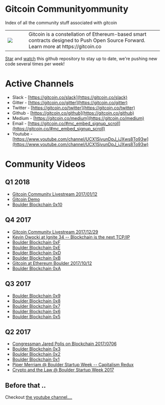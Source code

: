 # Gitcoin Communityommunity

Index of all the community stuff associated with gitcoin

<table>
<td width=100>
<img src='https://raw.githubusercontent.com/gitcoinco/gitcoinco/master/img/helmet.png'/>
</td>
<td width=800>
Gitcoin is a constellation of Ethereum-based smart contracts designed to Push Open Source Forward. Learn more at https://gitcoin.co
</td>
</table>

[Star](https://github.com/gitcoinco/gitcoinco/community) and [watch](https://github.com/gitcoinco/gitcoinco/community) this github repository to stay up to date, we're pushing new code several times per week!


# Active Channels

* Slack - [https://gitcoin.co/slack](https://gitcoin.co/slack)
* Gitter - [https://gitcoin.co/gitter](https://gitcoin.co/gitter)
* Twitter - [https://gitcoin.co/twitter](https://gitcoin.co/twitter)
* Github - [https://gitcoin.co/github](https://gitcoin.co/github)
* Medium - [https://gitcoin.co/medium](https://gitcoin.co/medium)
* Email - [https://gitcoin.co/#mc_embed_signup_scroll](https://gitcoin.co/#mc_embed_signup_scroll)
* Youtube - [https://www.youtube.com/channel/UCX1SjvunDpJ_iJXws8To93w](https://www.youtube.com/channel/UCX1SjvunDpJ_iJXws8To93w)

# Community Videos

## Q1 2018 

* [Gitcoin Community Livestream 2017/01/12](https://www.youtube.com/watch?v=TODO) 
* [Gitcoin Demo](https://www.youtube.com/watch?v=7UE_ysCC4js) 
* [Boulder Blockchain 0x10](https://www.youtube.com/watch?v=evitT6ACm9I)

## Q4 2017 

* [Gitcoin Community Livestream 2017/12/29](https://www.youtube.com/watch?v=PaDVPDvj-w0)
* [Kevin Owocki at Ignite 34 -- Blockchain is the next TCP/IP](https://www.youtube.com/watch?v=eaIeFQd8h3k) 
* [Boulder Blockchain 0xF](https://www.youtube.com/watch?v=ExmZlC24ZJY)
* [Boulder Blockchain 0xE](https://www.youtube.com/watch?v=uSLdwhDw1Qw)
* [Boulder Blockchain 0xD](https://www.youtube.com/watch?v=Yk1LXnqkSSk)
* [Boulder Blockchain 0xB](https://www.youtube.com/watch?v=5HAzGuRGN44)
* [Gitcoin at Ethereum Boulder 2017/10/12](https://www.youtube.com/watch?v=B5C9UM8n1rU)
* [Boulder Blockchain 0xA](https://www.youtube.com/watch?v=IZiQSgMroA4)

## Q3 2017 

* [Boulder Blockchain 0x9](https://www.youtube.com/watch?v=VYULHYzXe7c)
* [Boulder Blockchain 0x8](https://www.youtube.com/watch?v=qpvOcct9K-U)
* [Boulder Blockchain 0x7](https://www.youtube.com/watch?v=CT49BvyiIlE)
* [Boulder Blockchain 0x6](https://www.youtube.com/watch?v=BChp_jBB2Q0)
* [Boulder Blockchain 0x5](https://www.youtube.com/watch?v=GN7GdSlR8OI)

## Q2 2017 

* [Congressman Jared Polis on Blockchain 2017/0706](https://www.youtube.com/watch?v=cUgDpcmTdCA)
* [Boulder Blockchain 0x3](https://www.youtube.com/watch?v=yzllb6OTUz4)
* [Boulder Blockchain 0x2](https://www.youtube.com/watch?v=9adyuj-0NC8)
* [Boulder Blockchain 0x1](https://www.youtube.com/watch?v=bC-oas5ckak)
* [Piper Merriam @ Boulder Startup Week -- Capitalism Redux](https://www.youtube.com/watch?v=zPoaMC1qNFY)
* [Crypto and the Law @ Boulder Startup Week 2017](https://www.youtube.com/watch?v=6RN0F2CmXPU)


## Before that ..

Checkout [the youtube channel....](https://www.youtube.com/channel/UCX1SjvunDpJ_iJXws8To93w)


<img src='https://ga-beacon.appspot.com/UA-102304388-1/gitcoinco/community' style='width:1px; height:1px;' >


